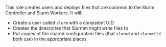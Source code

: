 This role creates users and deploys files that are common to the Slurm
Controller and Slurm Workers. It will:

- Create a user called `slurm` with a consistent UID
- Creates the directories that Slurmm might write files to
- Put copies of the shared configuration files (that `slurmd` and
  `slurmctld` both use) in the appropriate places